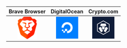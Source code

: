 | Brave Browser | DigitalOcean   | Crypto.com |
|:-------------:|:--------------:|:----------:|
|[![brave](https://raw.githubusercontent.com/giansalex/giansalex/master/sp/brave.png)](https://brave.com/gia977) | [![Digitalocean](https://raw.githubusercontent.com/giansalex/giansalex/master/sp/digitalocean.png)](https://m.do.co/c/b205c6c66c9b) | [![crypto.com](https://raw.githubusercontent.com/giansalex/giansalex/master/sp/crypto-com.png)](https://platinum.crypto.com/r/chr2wsfs6g) |